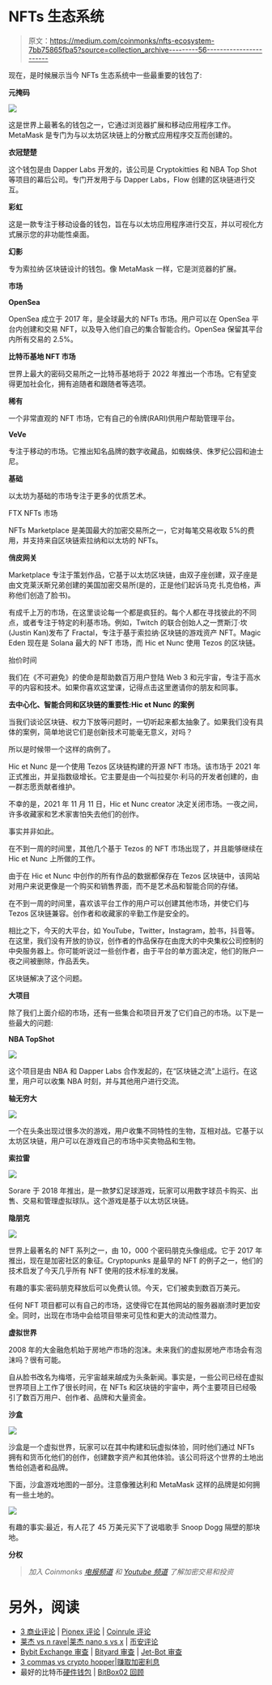 # NFTs 生态系统

> 原文：<https://medium.com/coinmonks/nfts-ecosystem-7bb75865fba5?source=collection_archive---------56----------------------->

现在，是时候展示当今 NFTs 生态系统中一些最重要的钱包了:

**元掩码**

![](img/bf741b461daf4cb7869c756571e006e2.png)

这是世界上最著名的钱包之一，它通过浏览器扩展和移动应用程序工作。MetaMask 是专门为与以太坊区块链上的分散式应用程序交互而创建的。

**衣冠楚楚**

这个钱包是由 Dapper Labs 开发的，该公司是 Cryptokitties 和 NBA Top Shot 等项目的幕后公司。专门开发用于与 Dapper Labs，Flow 创建的区块链进行交互。

**彩虹**

这是一款专注于移动设备的钱包，旨在与以太坊应用程序进行交互，并以可视化方式展示您的非功能性桌面。

**幻影**

专为索拉纳·区块链设计的钱包。像 MetaMask 一样，它是浏览器的扩展。

**市场**

**OpenSea**

OpenSea 成立于 2017 年，是全球最大的 NFTs 市场。用户可以在 OpenSea 平台内创建和交易 NFT，以及导入他们自己的集合智能合约。OpenSea 保留其平台内所有交易的 2.5%。

**比特币基地 NFT 市场**

世界上最大的密码交易所之一比特币基地将于 2022 年推出一个市场。它有望变得更加社会化，拥有追随者和跟随者等选项。

**稀有**

一个非常直观的 NFT 市场，它有自己的令牌(RARI)供用户帮助管理平台。

**VeVe**

专注于移动的市场。它推出知名品牌的数字收藏品，如蜘蛛侠、侏罗纪公园和迪士尼。

**基础**

以太坊为基础的市场专注于更多的优质艺术。

FTX NFTs 市场

NFTs Marketplace 是美国最大的加密交易所之一，它对每笔交易收取 5%的费用，并支持来自区块链索拉纳和以太坊的 NFTs。

**俏皮网关**

Marketplace 专注于策划作品，它基于以太坊区块链，由双子座创建，双子座是由文克莱沃斯兄弟创建的美国加密交易所(是的，正是他们起诉马克·扎克伯格，声称他们创造了脸书)。

有成千上万的市场，在这里谈论每一个都是疯狂的。每个人都在寻找彼此的不同点，或者专注于特定的利基市场。例如，Twitch 的联合创始人之一贾斯汀·坎(Justin Kan)发布了 Fractal，专注于基于索拉纳·区块链的游戏资产 NFT。Magic Eden 现在是 Solana 最大的 NFT 市场，而 Hic et Nunc 使用 Tezos 的区块链。

抬价时间

我们在《不可避免》的使命是帮助数百万用户登陆 Web 3 和元宇宙，专注于高水平的内容和技术。如果你喜欢这堂课，记得点击这里邀请你的朋友和同事。

**去中心化、智能合同和区块链的重要性:Hic et Nunc 的案例**

当我们谈论区块链、权力下放等问题时，一切听起来都太抽象了。如果我们没有具体的案例，简单地说它们是创新技术可能毫无意义，对吗？

所以是时候带一个这样的病例了。

Hic et Nunc 是一个使用 Tezos 区块链构建的开源 NFT 市场。该市场于 2021 年正式推出，并呈指数级增长。它主要是由一个叫拉斐尔·利马的开发者创建的，由一群志愿贡献者维护。

不幸的是，2021 年 11 月 11 日，Hic et Nunc creator 决定关闭市场。一夜之间，许多收藏家和艺术家害怕失去他们的创作。

事实并非如此。

在不到一周的时间里，其他几个基于 Tezos 的 NFT 市场出现了，并且能够继续在 Hic et Nunc 上所做的工作。

由于在 Hic et Nunc 中创作的所有作品的数据都保存在 Tezos 区块链中，该网站对用户来说更像是一个购买和销售界面，而不是艺术品和智能合同的存储。

在不到一周的时间里，喜欢该平台工作的用户可以创建其他市场，并使它们与 Tezos 区块链兼容。创作者和收藏家的辛勤工作是安全的。

相比之下，今天的大平台，如 YouTube，Twitter，Instagram，脸书，抖音等。在这里，我们没有开放的协议，创作者的作品保存在由庞大的中央集权公司控制的中央服务器上。你可能听说过一些创作者，由于平台的单方面决定，他们的账户一夜之间被删除，作品丢失。

区块链解决了这个问题。

**大项目**

除了我们上面介绍的市场，还有一些集合和项目开发了它们自己的市场。以下是一些最大的问题:

**NBA TopShot**

![](img/e9cc8b3f339f0b0eb66e07b161c0de90.png)

这个项目是由 NBA 和 Dapper Labs 合作发起的，在“区块链之流”上运行。在这里，用户可以收集 NBA 时刻，并与其他用户进行交流。

**轴无穷大**

![](img/a38b70ddbc1965b161bfa0286fc26332.png)

一个在头条出现过很多次的游戏，用户收集不同特性的生物，互相对战。它基于以太坊区块链，用户可以在游戏自己的市场中买卖物品和生物。

**索拉雷**

![](img/36620491e6b8b4129cc6c045a59b5c7c.png)

Sorare 于 2018 年推出，是一款梦幻足球游戏，玩家可以用数字球员卡购买、出售、交易和管理虚拟球队。这个游戏是基于以太坊区块链。

**隐朋克**

![](img/7b9a66a7f6f32638d64466ed0cc41beb.png)

世界上最著名的 NFT 系列之一，由 10，000 个密码朋克头像组成。它于 2017 年推出，现在是加密社区的象征。Cryptopunks 是最早的 NFT 的例子之一，他们的技术启发了今天几乎所有 NFT 使用的技术标准的发展。

有趣的事实:密码朋克释放后可以免费认领。今天，它们被卖到数百万美元。

任何 NFT 项目都可以有自己的市场，这使得它在其他网站的服务器崩溃时更加安全。同时，出现在市场中会给项目带来可见性和更大的流动性潜力。

**虚拟世界**

2008 年的大金融危机始于房地产市场的泡沫。未来我们的虚拟房地产市场会有泡沫吗？很有可能。

自从脸书改名为梅塔，元宇宙越来越成为头条新闻。事实是，一些公司已经在虚拟世界项目上工作了很长时间，在 NFTs 和区块链的宇宙中，两个主要项目已经吸引了数百万用户、创作者、品牌和大量资金。

**沙盒**

![](img/30c48d79b6280954bdbd5982347cc661.png)

沙盒是一个虚拟世界，玩家可以在其中构建和玩虚拟体验，同时他们通过 NFTs 拥有和货币化他们的创作，创建数字资产和其他体验。该公司将这个世界的土地出售给创造者和品牌。

下面，沙盒游戏地图的一部分。注意像雅达利和 MetaMask 这样的品牌是如何拥有一些土地的。

![](img/0de830ccd1f3706b59ee8ed49852d4b1.png)

有趣的事实:最近，有人花了 45 万美元买下了说唱歌手 Snoop Dogg 隔壁的那块地。

**分权**

> *加入 Coinmonks* [*电报频道*](https://t.me/coincodecap) *和* [*Youtube 频道*](https://www.youtube.com/c/coinmonks/videos) *了解加密交易和投资*

# 另外，阅读

*   [3 商业评论](/coinmonks/3commas-review-an-excellent-crypto-trading-bot-2020-1313a58bec92) | [Pionex 评论](https://coincodecap.com/pionex-review-exchange-with-crypto-trading-bot) | [Coinrule 评论](/coinmonks/coinrule-review-2021-a-beginner-friendly-crypto-trading-bot-daf0504848ba)
*   [莱杰 vs n rave](/coinmonks/ledger-vs-ngrave-zero-7e40f0c1d694)|[莱杰 nano s vs x](/coinmonks/ledger-nano-s-vs-x-battery-hardware-price-storage-59a6663fe3b0) | [币安评论](/coinmonks/binance-review-ee10d3bf3b6e)
*   [Bybit Exchange 审查](/coinmonks/bybit-exchange-review-dbd570019b71) | [Bityard 审查](https://coincodecap.com/bityard-reivew) | [Jet-Bot 审查](https://coincodecap.com/jet-bot-review)
*   [3 commas vs crypto hopper](/coinmonks/3commas-vs-pionex-vs-cryptohopper-best-crypto-bot-6a98d2baa203)|[赚取加密利息](/coinmonks/earn-crypto-interest-b10b810fdda3)
*   最好的比特币[硬件钱包](/coinmonks/hardware-wallets-dfa1211730c6) | [BitBox02 回顾](/coinmonks/bitbox02-review-your-swiss-bitcoin-hardware-wallet-c36c88fff29)